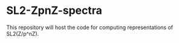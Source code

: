 # SL2-ZpnZ-spectra

This repository will host the code for computing representations of SL2(Z/p^nZ).
